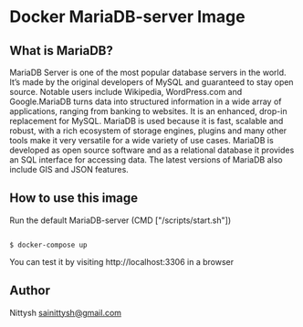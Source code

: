 Docker MariaDB-server Image
===================

What is MariaDB?
----------------
MariaDB Server is one of the most popular database servers in the world. It’s made by the original developers of MySQL and guaranteed to stay open source.
Notable users include Wikipedia, WordPress.com and Google.MariaDB turns data into structured information in a wide array of applications, 
ranging from banking to websites. It is an enhanced, drop-in replacement for MySQL. MariaDB is used because it is fast, scalable and robust, 
with a rich ecosystem of storage engines, plugins and many other tools make it very versatile for a wide variety of use cases.
MariaDB is developed as open source software and as a relational database it provides an SQL interface for accessing data. 
The latest versions of MariaDB also include GIS and JSON features.



How to use this image
------------
Run the default MariaDB-server (CMD ["/scripts/start.sh"])

```

$ docker-compose up
```
You can test it by visiting http://localhost:3306 in a browser 

Author
-----
Nittysh sainittysh@gmail.com

```

